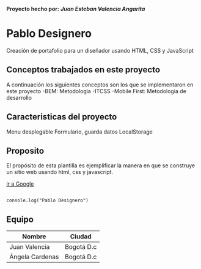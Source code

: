 **Proyecto hecho por:**
***Juan Esteban Valencia Angarita***

# Pablo Designero

Creación de portafolio para un diseñador usando HTML, CSS y JavaScript

## Conceptos trabajados en este proyecto

A continuación los siguientes conceptos son los que se implementaron en este proyecto
-BEM: Metodologia 
  -ITCSS
  -Mobile First: Metodologia de desarrollo

  ## Caracteristicas del proyecto
  
Menu desplegable
Formulario, guarda datos LocalStorage

## Proposito

El propósito de esta plantilla es ejemplificar la manera en que se construye un sitio web usando html, css y javascript.

[ir a Google](http://google.com)

```

console.log("Pablo Designero")
```

## Equipo
|Nombre|Ciudad|
|------|------|
|Juan Valencia|Bogotá D.c|
|Ángela Cardenas|Bogotá D.c|